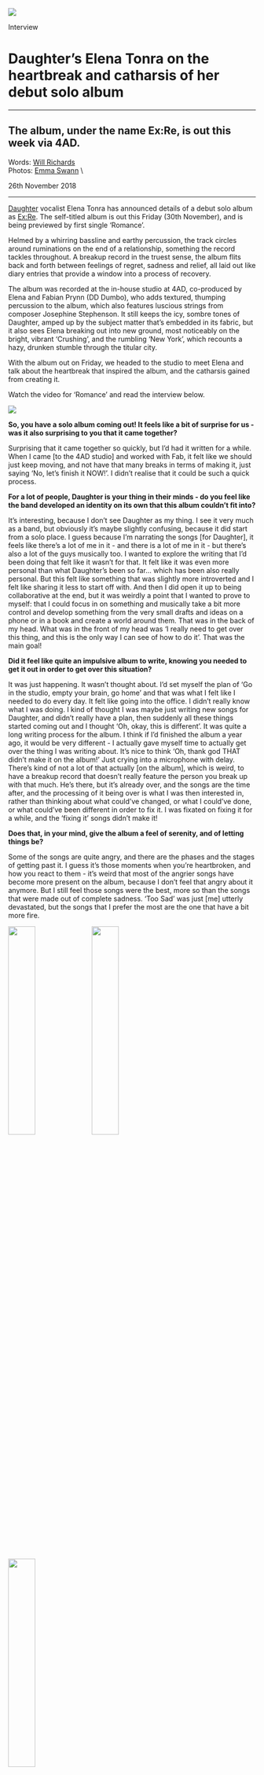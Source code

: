<img src="/Images/Emma Swann/CNV00035-web.jpg">

Interview

# Daughter’s Elena Tonra on the heartbreak and catharsis of her debut solo album

---
 
## The album, under the name Ex:Re, is out this week via 4AD.



Words: [Will Richards](https://diymag.com/contributor/will-richards) \
Photos: [Emma Swann](https://diymag.com/contributor/emma-swann) \

26th November 2018

---

[Daughter](https://diymag.com/artist/daughter) vocalist Elena Tonra has announced details of a debut solo album as [Ex:Re](https://diymag.com/artist/exre). The self-titled album is out this Friday (30th November), and is being previewed by first single ‘Romance’.

Helmed by a whirring bassline and earthy percussion, the track circles around ruminations on the end of a relationship, something the record tackles throughout. A breakup record in the truest sense, the album flits back and forth between feelings of regret, sadness and relief, all laid out like diary entries that provide a window into a process of recovery.

The album was recorded at the in-house studio at 4AD, co-produced by Elena and Fabian Prynn (DD Dumbo), who adds textured, thumping percussion to the album, which also features luscious strings from composer Josephine Stephenson. It still keeps the icy, sombre tones of Daughter, amped up by the subject matter that’s embedded in its fabric, but it also sees Elena breaking out into new ground, most noticeably on the bright, vibrant ‘Crushing’, and the rumbling ‘New York’, which recounts a hazy, drunken stumble through the titular city.

With the album out on Friday, we headed to the studio to meet Elena and talk about the heartbreak that inspired the album, and the catharsis gained from creating it.

Watch the video for ‘Romance’ and read the interview below.

[<img src="https://i.ytimg.com/vi/l_Pf7z9Zr70/maxresdefault.jpg">](https://www.youtube.com/watch?v=l_Pf7z9Zr70)

**So, you have a solo album coming out! It feels like a bit of surprise for us - was it also surprising to you that it came together?**

Surprising that it came together so quickly, but I’d had it written for a while. When I came [to the 4AD studio] and worked with Fab, it felt like we should just keep moving, and not have that many breaks in terms of making it, just saying ‘No, let’s finish it NOW!’. I didn’t realise that it could be such a quick process.

**For a lot of people, Daughter is your thing in their minds - do you feel like the band developed an identity on its own that this album couldn’t fit into?**

It’s interesting, because I don’t see Daughter as my thing. I see it very much as a band, but obviously it’s maybe slightly confusing, because it did start from a solo place. I guess because I’m narrating the songs [for Daughter], it feels like there’s a lot of me in it - and there is a lot of me in it - but there’s also a lot of the guys musically too. I wanted to explore the writing that I’d been doing that felt like it wasn’t for that. It felt like it was even more personal than what Daughter’s been so far… which has been also really personal. But this felt like something that was slightly more introverted and I felt like sharing it less to start off with. And then I did open it up to being collaborative at the end, but it was weirdly a point that I wanted to prove to myself: that I could focus in on something and musically take a bit more control and develop something from the very small drafts and ideas on a phone or in a book and create a world around them. That was in the back of my head. What was in the front of my head was ‘I really need to get over this thing, and this is the only way I can see of how to do it’. That was the main goal!

**Did it feel like quite an impulsive album to write, knowing you needed to get it out in order to get over this situation?**

It was just happening. It wasn’t thought about. I’d set myself the plan of ‘Go in the studio, empty your brain, go home’ and that was what I felt like I needed to do every day. It felt like going into the office. I didn’t really know what I was doing. I kind of thought I was maybe just writing new songs for Daughter, and didn’t really have a plan, then suddenly all these things started coming out and I thought ‘Oh, okay, this is different’. It was quite a long writing process for the album. I think if I’d finished the album a year ago, it would be very different - I actually gave myself time to actually get over the thing I was writing about. It’s nice to think ‘Oh, thank god THAT didn’t make it on the album!’ Just crying into a microphone with delay. There’s kind of not a lot of that actually [on the album], which is weird, to have a breakup record that doesn’t really feature the person you break up with that much. He’s there, but it’s already over, and the songs are the time after, and the processing of it being over is what I was then interested in, rather than thinking about what could’ve changed, or what I could’ve done, or what could’ve been different in order to fix it. I was fixated on fixing it for a while, and the ‘fixing it’ songs didn’t make it!

**Does that, in your mind, give the album a feel of serenity, and of letting things be?**

Some of the songs are quite angry, and there are the phases and the stages of getting past it. I guess it’s those moments when you’re heartbroken, and how you react to them - it’s weird that most of the angrier songs have become more present on the album, because I don’t feel that angry about it anymore. But I still feel those songs were the best, more so than the songs that were made out of complete sadness. ‘Too Sad’ was just [me] utterly devastated, but the songs that I prefer the most are the one that have a bit more fire.

<p float="left">
<img src="/Images/Emma Swann/159581-0003-web.jpg" height=33% width=33%>
<img src="/Images/Emma Swann/159581-0015-web.jpg" height=33% width=33%>
<img src="/Images/Emma Swann/159581-0001-web.jpg" height=33% width=33%>
</p>

> *“It was just living, on paper and in a computer.”*

**The song ‘New York’ has really vivid imagery - does it stem from real experiences?**

It’s real in the sense that I was in New York. I went to New York to write. I thought that I’d just come back with utter shit. There are people in that song that I’d seen while I was recording the second Daughter album, which we made in New York. It was revisiting a place you’ve been to before, and [talking about] how that place has changed, and how things have changed, either for good or bad. There’s also some secret code vibes that only the person who this record was made for - I guess - would really get. I like [writing like that]. It wasn’t necessarily a choice, because to start off with, I didn’t really know if anyone would hear [the album], I was just writing it to write it, for myself. I wouldn’t have even send it to the person - it was just living, on paper and in a computer. It wasn’t intended to be listened to when it was being written.

**There’s quite a few mentions of isolation and hotel rooms on the album - has it been tough for you being on tour so much, and is this reflecting on that?**

That one song [‘The Dazzler’] wasn’t actually written on tour - it was from the New York ‘retreat’. The drunken retreat session. There is that feeling of not feeling like you have a particular base. It can be exciting and enjoying all these strange perks of a hotel, like ‘Oh, I get to wear this weird dressing gown! Ooh there’s a shower cap!’, but then I’m away from home. It’s quite silly, that song. It was an incredibly sad time, and I was incredibly sad in that room, but there’s a silliness to it. Why do we do these things when we’re in a hotel? Why do we use so much water, so many towels? I’d never do that at home, but it’s this wasteful, spoiled, absurd thing.

**After writing the album quite close to the bone, was it difficult looking back at the things that you wrote when you might not have been as level-headed about it as you are now?**

It’s kind of like looking at a different person, and noticing things about the behaviour and the language that I was using. The fact that a lot of the songs involve booze - they’re all kind of drunk. That was something that I didn’t really realise until very recently. Even then, I thought ‘Oh, I probably need to think about that. I need to think about how I treat myself and my body’. I don’t think I have a problem with it, but the idea that you could so easily poison yourself, because it’s numbing and you feel better. Seeing the stages of recovering from it…maybe not even recovering from it, because who knows if I’m actually over it, I don’t know. At this point, it doesn’t matter if I’m not, and if I’m not, it’s okay, because I’ve dealt with the fact that it’s done, and dealt with all the stages of how I feel about it, now I’m kind of at peace with it. The anger’s not there anymore, and the anger needed to be on the record in order to get that out. It would be a shame if it felt like that regret and anger and bitterness still lived and I still felt that way about things, because I don’t. People might hear this and think that I’m really angry about it still, but I’m not - I just had to do it to let it live somewhere else.

**Is it always your instinct to write about these things?**

Yeah I think so.

**Is that ever difficult? When your music’s always really personal, do you ever feel like you’re maybe looking for something to write about, and seeking out these situations?**

I’ve been thinking about that recently. Am I looking for it, and therefore am I creating it? Am I creating this situation so I can create [music] out of it? Am I fucking myself over so that I can write about that? I definitely don’t want to think that that’s what’s happening, because I don’t wanna do that! This is obviously a very focused record on a particular kind of subject, and generally it’s about human relationships and the lack of, and filling the void of someone not being there, and it’s very much tied into that world. But I just have to, basically, keep thinking to myself that I can write about anything, and maybe I’ve got an idea in my head sometimes that when I’m happy I can’t write. It’s been the case. If I’ve been really happy, I’ve just got no ideas! I can’t reaffirm that thing of ‘You have to be unhappy to write’ because then maybe there is something that tells me ‘Ok, well push that self-destruct button and we’ll see what happens’. I’m being slightly wary of that, and hoping that it’s not a thing, but you never really know, do you? If you see patterns repeating, you wonder ‘Is it everyone else that’s the problem, or is it me? Do I need to figure something out?!’.

**There’s a line in ‘Crushing’ about humans interacting with and using machines - is that something you’ve been thinking about a lot?**

At the time, it was trying to talk about how I, or how other people have communicated with me, through messages, whether it be texts or emails. Mainly emails, which is why the Re: [in the project name], meaning ‘regarding’, is written as it is. I guess it’s about modern ways of communicating. I’m not on any dating apps, so it’s not about that, but I was thinking about that way of how we show our emotions through our screens, and through computers, and how a lot of the time we’re not saying or expressing how we feel, and it’s these quite detached ways of expressing ourselves. We are just trying to communicate how we feel through these machines and it’s very alien. It’s also regarding attention spans. My attention span is shit, and I forget things all the time and don’t feel like I’m very focused. A lot of people I speak to feel the same, and think that our focus is going, and we just know that we potentially have the answer on our phone. If we don’t know something, we can just Google it. Maybe we don’t store as much information as we used to. I don’t know whether that’s true, but the idea that the attention span is lessening for other people, and towards other people as well, and that maybe people only have a certain number of messages for you to feel like… well, maybe I’ll just ghost you.

**The album’s out this week - have you got any more plans for it, or is it going to be a case of getting it out and leaving it alone?**

Hopefully a few more shows, and hopefully a video in the making. It’d be really nice to do another visual thing. Right now, I feel like I’d love to take it on the road and play it live, but at the same time, it feels like it can live within itself. I don’t see this as a project that then has another record coming out of it - it just feels like it’s this thing. I’m just really excited to go back with [Daughter] and make another record, so I don’t really know what the future of it is. I’m intrigued, but equally I feel much better after making it, so I feel like it’s done its job.

---
**‘Ex:Re’ is out digitally on 30th November via 4AD.**
---

